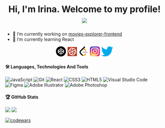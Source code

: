 <h1 align="center">
  Hi, I'm Irina. Welcome to my profile!
  <img src="https://media.giphy.com/media/hvRJCLFzcasrR4ia7z/giphy.gif" width="28">
</h1>

- 🔭 I’m currently working on [movies-explorer-frontend](https://github.com/irina-tim/movies-explorer-frontend)
- 🌱 I’m currently learning React

<p align="center">
  <a href="https://codepen.io/Irina-T"><img src="./icons/codepen.png"></a>
  <a href="https://www.codewars.com/users/Irina-T"><img src="./icons/codewars.png"></a>
  <a href="https://leetcode.com/irina-tim/"><img src="./icons/leetcode.png"></a>    
  <a href="https://www.instagram.com/irene.timoshenko/"><img src="./icons/instagram.png"></a>
  <a href="https://twitter.com/ZeteticILLusion"><img src="./icons/twitter.png"></a>
</p>

#### 🛠 Languages, Technologies And Tools
![JavaScript](https://img.shields.io/badge/javascript-%23323330.svg?style=for-the-badge&logo=javascript&logoColor=%23F7DF1E)
![Git](https://img.shields.io/badge/git-%23F05033.svg?style=for-the-badge&logo=git&logoColor=white)
![React](https://img.shields.io/badge/react-%2320232a.svg?style=for-the-badge&logo=react&logoColor=%2361DAFB)
![CSS3](https://img.shields.io/badge/css3-%231572B6.svg?style=for-the-badge&logo=css3&logoColor=white)
![HTML5](https://img.shields.io/badge/html5-%23E34F26.svg?style=for-the-badge&logo=html5&logoColor=white)
![Visual Studio Code](https://img.shields.io/badge/Visual%20Studio%20Code-0078d7.svg?style=for-the-badge&logo=visual-studio-code&logoColor=white)
![Figma](https://img.shields.io/badge/figma-%23F24E1E.svg?style=for-the-badge&logo=figma&logoColor=white)
![Adobe Illustrator](https://img.shields.io/badge/adobeillustrator-%23FF9A00.svg?style=for-the-badge&logo=adobeillustrator&logoColor=white)
![Adobe Photoshop](https://img.shields.io/badge/adobephotoshop-%2331A8FF.svg?style=for-the-badge&logo=adobephotoshop&logoColor=white)

#### 🏆 GitHub Stats

![](http://github-profile-summary-cards.vercel.app/api/cards/repos-per-language?username=irina-tim&theme=default) 
![](http://github-profile-summary-cards.vercel.app/api/cards/stats?username=irina-tim&theme=default) 

[![codewars](https://www.codewars.com/users//Irina-T/badges/small)](https://www.codewars.com/users/Irina-T) 




